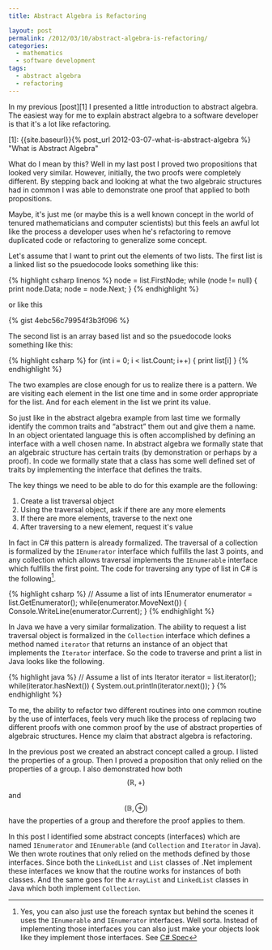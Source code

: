 ```yaml
---
title: Abstract Algebra is Refactoring

layout: post
permalink: /2012/03/10/abstract-algebra-is-refactoring/
categories:
  - mathematics
  - software development
tags:
  - abstract algebra
  - refactoring
---
```

In my previous [post][1] I presented a little introduction to abstract algebra. The easiest way for me to explain abstract algebra to a software developer is that it's a lot like refactoring.

 [1]: {{site.baseurl}}{% post_url  2012-03-07-what-is-abstract-algebra %} "What is Abstract Algebra"
<!--more-->


What do I mean by this? Well in my last post I proved two propositions that looked very similar. However, initially, the two proofs were completely different. By stepping back and looking at what the two algebraic structures had in common I was able to demonstrate one proof that applied to both propositions.

Maybe, it's just me (or maybe this is a well known concept in the world of tenured mathematicians and computer scientists) but this feels an awful lot like the process a developer uses when he's refactoring to remove duplicated code or refactoring to generalize some concept.

Let's assume that I want to print out the elements of two lists. The first list is a linked list so the psuedocode looks something like this:

{% highlight csharp linenos %}
node = list.FirstNode;
while (node != null)
{
    print node.Data;
    node = node.Next;
}
{% endhighlight %}

or like this

{% gist 4ebc56c79954f3b3f096 %}

The second list is an array based list and so the psuedocode looks something like this:

{% highlight csharp %}
for (int i = 0; i < list.Count; i++)
{
    print list[i]
}
{% endhighlight %}

The two examples are close enough for us to realize there is a pattern. We are visiting each element in the list one time and in some order appropriate for the list. And for each element in the list we print its value.

So just like in the abstract algebra example from last time we formally identify the common traits and &#8220;abstract&#8221; them out and give them a name. In an object orientated language this is often accomplished by defining an interface with a well chosen name. In abstract algebra we formally state that an algebraic structure has certain traits (by demonstration or perhaps by a proof). In code we formally state that a class has some well defined set of traits by implementing the interface that defines the traits.

The key things we need to be able to do for this example are the following:

  1. Create a list traversal object
  2. Using the traversal object, ask if there are any more elements
  3. If there are more elements, traverse to the next one
  4. After traversing to a new element, request it's value

In fact in C# this pattern is already formalized. The traversal of a collection is formalized by the `IEnumerator` interface which fulfills the last 3 points, and any collection which allows traversal implements the `IEnumerable` interface which fulfills the first point. The code for traversing any type of list in C# is the following[^f1].

{% highlight csharp %}
// Assume a list of ints
IEnumerator<int> enumerator = list.GetEnumerator();
while(enumerator.MoveNext())
{
    Console.WriteLine(enumerator.Current);
}
{% endhighlight %}

In Java we have a very similar formalization. The ability to request a list traversal object is formalized in the `Collection` interface which defines a method named `iterator` that returns an instance of an object that implements the `Iterator` interface. So the code to traverse and print a list in Java looks like the following.

{% highlight java %}
// Assume a list of ints
Iterator<Integer> iterator = list.iterator();
while(iterator.hasNext()) {
    System.out.println(iterator.next());
}
{% endhighlight %}

To me, the ability to refactor two different routines into one common routine by the use of interfaces, feels very much like the process of replacing two different proofs with one common proof by the use of abstract properties of algebraic structures. Hence my claim that abstract algebra is refactoring.

In the previous post we created an abstract concept called a group. I listed the properties of a group. Then I proved a proposition that only relied on the properties of a group. I also demonstrated how both $$ (\mathbb{R},+)$$ and $$(\mathbb{B},\oplus) $$ have the properties of a group and therefore the proof applies to them.

In this post I identified some abstract concepts (interfaces) which are named `IEnumerator` and `IEnumerable` (and `Collection` and `Iterator` in Java). We then wrote routines that only relied on the methods defined by those interfaces. Since both the `LinkedList` and `List` classes of .Net implement these interfaces we know that the routine works for instances of both classes. And the same goes for the `ArrayList` and `LinkedList` classes in Java which both implement `Collection`.


 [^f1]: Yes, you can also just use the foreach syntax but behind the scenes it uses the `IEnumerable` and `IEnumerator` interfaces. Well sorta. Instead of implementing those interfaces you can also just make your objects look like they implement those interfaces. See [C# Spec](http://msdn.microsoft.com/en-us/library/aa664754(v=vs.71).aspx)
